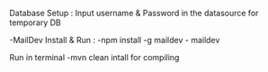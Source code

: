 Database Setup :
    Input username & Password in the datasource for temporary DB

-MailDev Install & Run :
    -npm install -g maildev
    - maildev

Run in terminal -mvn clean intall for compiling


